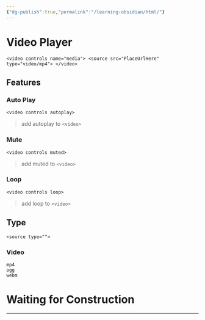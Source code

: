 ```yaml
---
{"dg-publish":true,"permalink":"/learning-obsidian/html/"}
---
```



# Video Player
`<video controls name="media"> <source src="PlaceUrlHere" type="video/mp4"> </video>`

## Features
### Auto Play
`<video controls autoplay>`
>add autoplay to `<video>`

### Mute
`<video controls muted>`
>add muted to `<video>`

### Loop
`<video controls loop>`
>add loop to `<video>`

## Type
`<source type="">`
### Video
	mp4
	ogg
	webm

# Waiting for Construction
---



